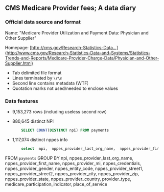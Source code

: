 ## CMS Medicare Provider fees; A data diary





### Official data source and format

Name: "Medicare Provider Utilization and Payment Data: Physician and Other Supplier"


Homepage: [http://cms.gov/Research-Statistics-Data...](http://www.cms.gov/Research-Statistics-Data-and-Systems/Statistics-Trends-and-Reports/Medicare-Provider-Charge-Data/Physician-and-Other-Supplier.html)

- Tab delimited file format
- Lines terminated by `\r\n`
- Second line contains metadata (WTF)
- Quotation marks not used/needed to enclose values 


### Data features

- 9,153,273 rows (including useless second row) 
- 880,645 distinct NPI
 
  ``` sql
      SELECT COUNT(DISTINCT npi) FROM payments
  ```

- 1,117,074 distinct nppes info
 
  ``` sql
      select  npi,  nppes_provider_last_org_name,  nppes_provider_first_name,  nppes_provider_mi,  nppes_credentials,  nppes_provider_gender,  nppes_entity_code,  nppes_provider_street1,  nppes_provider_street2,  nppes_provider_city,  nppes_provider_zip,  nppes_provider_state,  nppes_provider_country,  provider_type,  medicare_participation_indicator,  place_of_service
FROM `payments`
GROUP BY npi,  nppes_provider_last_org_name,  nppes_provider_first_name,  nppes_provider_mi,  nppes_credentials,  nppes_provider_gender,  nppes_entity_code,  nppes_provider_street1,  nppes_provider_street2,  nppes_provider_city,  nppes_provider_zip,  nppes_provider_state,  nppes_provider_country,  provider_type,  medicare_participation_indicator,  place_of_service
  
   ```
